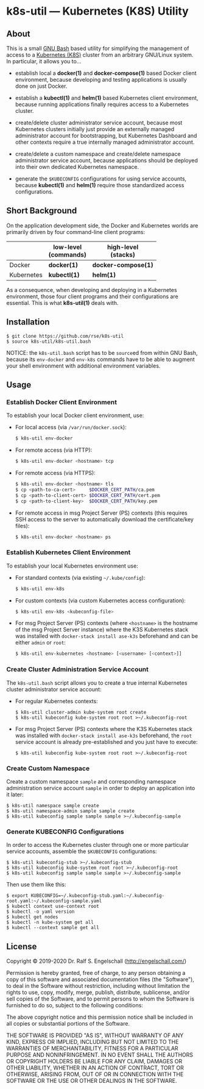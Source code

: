 
k8s-util &mdash; Kubernetes (K8S) Utility
=========================================

About
-----

This is a small [GNU Bash](https://www.gnu.org/software/bash/) based
utility for simplifying the management of access to a [Kubernetes
(K8S)](https://kubernetes.io) cluster from an arbitrary GNU/Linux
system. In particular, it allows you to...

- establish local a **docker(1)** and **docker-compose(1)** based Docker client environment,
  because developing and testing applications is usually done on just Docker.

- establish a **kubectl(1)** and **helm(1)** based Kubernetes client environment,
  because running applications finally requires access to a Kubernetes cluster.

- create/delete cluster administrator service account,
  because most Kubernetes clusters initially just provide an externally
  managed administrator account for bootstrapping, but Kubernetes Dashboard and other
  contexts require a true internally managed administrator account.

- create/delete a custom namespace and
  create/delete namespace administrator service account,
  because applications should be deployed into their own dedicated Kubernetes namespace.

- generate the `$KUBECONFIG` configurations for using service accounts,
  because **kubectl(1)** and **helm(1)** require those standardized access configurations.

Short Background
----------------

On the application development side, the Docker and Kubernetes worlds
are primarily driven by four command-line client programs:

|            | low-level<br/>(commands) | high-level<br/>(stacks) |
|----------- | ------------------------ | ----------------------- |
| Docker     | **docker(1)**            | **docker-compose(1)**   |
| Kubernetes | **kubectl(1)**           | **helm(1)**             |

As a consequence, when developing and deploying in a Kubernetes
environment, those four client programs and their configurations are
essential. This is what **k8s-util(1)** deals with.

Installation
------------

```
$ git clone https://github.com/rse/k8s-util
$ source k8s-util/k8s-util.bash
```

NOTICE: the `k8s-util.bash` script has to be `source`ed from within GNU
Bash, because its `env-docker` and `env-k8s` commands have to be able to
augment your shell environment with additional environment variables.

Usage
-----

### Establish Docker Client Environment

To establish your local Docker client environment, use:

  - For local access (via `/var/run/docker.sock`):

    ```sh
    $ k8s-util env-docker
    ```

  - For remote access (via HTTP):

    ```sh
    $ k8s-util env-docker <hostname> tcp
    ```

  - For remote access (via HTTPS):

    ```sh
    $ k8s-util env-docker <hostname> tls
    $ cp <path-to-ca-cert>     $DOCKER_CERT_PATH/ca.pem
    $ cp <path-to-client-cert> $DOCKER_CERT_PATH/cert.pem
    $ cp <path-to-client-key>  $DOCKER_CERT_PATH/key.pem
    ```

  - For remote access in msg Project Server (PS) contexts
    (this requires SSH access to the server to automatically
    download the certificate/key files):

    ```sh
    $ k8s-util env-docker <hostname> ps
    ```

### Establish Kubernetes Client Environment

To establish your local Kubernetes environment use:

  - For standard contexts (via existing `~/.kube/config`):

    ```sh
    $ k8s-util env-k8s
    ```

  - For custom contexts (via custom Kubernetes access configuration):

    ```sh
    $ k8s-util env-k8s <kubeconfig-file>
    ```

  - For msg Project Server (PS) contexts (where `<hostname>` is the
    hostname of the msg Project Server instance) where the K3S Kubernetes
    stack was installed with `docker-stack install ase-k3s` beforehand
    and <username> can be either `admin` or `root`:

    ```sh
    $ k8s-util env-kubernetes <hostname> [<username> [<context>]]
    ```

### Create Cluster Administration Service Account

The `k8s-util.bash` script allows you to create
a true internal Kubernetes cluster administrator service account:

  - For regular Kubernetes contexts:

    ```
    $ k8s-util cluster-admin kube-system root create
    $ k8s-util kubeconfig kube-system root root >~/.kubeconfig-root
    ```

  - For msg Project Server (PS) contexts where the K3S Kubernetes stack was
    installed with `docker-stack install ase-k3s` beforehand, the `root`
    service account is already pre-established and you just have to execute:

    ```
    $ k8s-util kubeconfig kube-system root root >~/.kubeconfig-root
    ```

### Create Custom Namespace

Create a custom namespace `sample` and corresponding namespace
administration service account `sample` in order to deploy an
application into it later:

```
$ k8s-util namespace sample create
$ k8s-util namespace-admin sample sample create
$ k8s-util kubeconfig sample sample sample >~/.kubeconfig-sample
```

### Generate KUBECONFIG Configurations

In order to access the Kubernetes cluster through one or more particular
service accounts, assemble the `$KUBECONFIG` configurations:

```
$ k8s-util kubeconfig-stub >~/.kubeconfig-stub
$ k8s-util kubeconfig kube-system root root >~/.kubeconfig-root
$ k8s-util kubeconfig sample sample sample >~/.kubeconfig-sample
```

Then use them like this:

```
$ export KUBECONFIG=~/.kubeconfig-stub.yaml:~/.kubeconfig-root.yaml:~/.kubeconfig-sample.yaml
$ kubectl context use-context root
$ kubectl -o yaml version
$ kubectl get nodes
$ kubectl -n kube-system get all
$ kubectl --context sample get all
```

License
-------

Copyright &copy; 2019-2020 Dr. Ralf S. Engelschall (http://engelschall.com/)

Permission is hereby granted, free of charge, to any person obtaining
a copy of this software and associated documentation files (the
"Software"), to deal in the Software without restriction, including
without limitation the rights to use, copy, modify, merge, publish,
distribute, sublicense, and/or sell copies of the Software, and to
permit persons to whom the Software is furnished to do so, subject to
the following conditions:

The above copyright notice and this permission notice shall be included
in all copies or substantial portions of the Software.

THE SOFTWARE IS PROVIDED "AS IS", WITHOUT WARRANTY OF ANY KIND,
EXPRESS OR IMPLIED, INCLUDING BUT NOT LIMITED TO THE WARRANTIES OF
MERCHANTABILITY, FITNESS FOR A PARTICULAR PURPOSE AND NONINFRINGEMENT.
IN NO EVENT SHALL THE AUTHORS OR COPYRIGHT HOLDERS BE LIABLE FOR ANY
CLAIM, DAMAGES OR OTHER LIABILITY, WHETHER IN AN ACTION OF CONTRACT,
TORT OR OTHERWISE, ARISING FROM, OUT OF OR IN CONNECTION WITH THE
SOFTWARE OR THE USE OR OTHER DEALINGS IN THE SOFTWARE.

